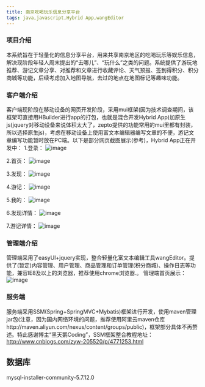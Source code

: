 ```yaml
---
title: 南京吃喝玩乐信息分享平台
tags: java,javascript,Hybrid App,wangEditor
---
```



### 项目介绍
本系统旨在于轻量化的信息分享平台，用来共享南京地区的吃喝玩乐等娱乐信息，解决现阶段年轻人周末提出的“去哪儿”、“玩什么”之类的问题。系统提供了游玩地推荐、游记文章分享、对推荐和文章进行收藏评论、天气预报、签到得积分、积分商城等功能，后续考虑加入地图导航，去过的地点在地图标记等趣味功能。

### 客户端介绍
客户端现阶段在移动设备的网页开发阶段，采用mui框架(因为技术调查期间，该框架可直接用HBuilder进行app的打包，也就是混合开发Hybrid App)加原生js(jquery对移动设备来说体积太大了，zepto提供的功能常用的mui里都有封装，所以选择原生js)，考虑在移动设备上使用富文本编辑器编写文章的不便，游记文章编写功能暂时放在PC端。以下是部分网页截图展示(参考)，Hybrid App正在开发中：
1.登录：
![image](http://github.com/stackinger/Travel/raw/master/README/登录.png)

2.首页：
![image](http://github.com/stackinger/Travel/raw/master/README/首页.png)

3.发现：
![image](http://github.com/stackinger/Travel/raw/master/README/发现.png)

4.游记：
![image](http://github.com/stackinger/Travel/raw/master/README/游记.png)

5.我的：
![image](http://github.com/stackinger/Travel/raw/master/README/我的.png)

6.发现详情：
![image](http://github.com/stackinger/Travel/raw/master/README/发现详情.png)

7.游记详情：
![image](http://github.com/stackinger/Travel/raw/master/README/游记详情.png)

### 管理端介绍
管理端采用了easyUI+jquery实现，整合轻量化富文本编辑工具wangEditor。提供了(暂定)内容管理、用户管理、商品管理和订单管理(积分商城)、操作日志等功能，兼容IE8及以上的浏览器，推荐使用chrome浏览器.。
管理端首页展示：
![image](http://github.com/stackinger/Travel/raw/master/README/后台主页.png) 

 
### 服务端
服务端采用SSM(Spring+SpringMVC+Mybatis)框架进行开发，使用maven管理jar包(注意，因为国内网络环境的问题，推荐使用阿里云maven仓库http://maven.aliyun.com/nexus/content/groups/public)，框架部分具体不再赘述。特此感谢博主“黑天鹅Coding”，SSM框架整合教程地址：http://www.cnblogs.com/zyw-205520/p/4771253.html

## 数据库
mysql-installer-community-5.7.12.0

